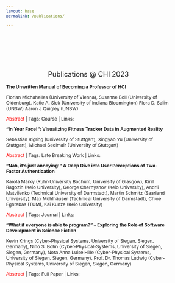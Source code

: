 ```yaml
---
layout: base
permalink: /publications/

---
```

<style>
    body {
        font-size: 12px;
    }
</style>




<br>
<br>
<br>
<br>
<br>
<h2 style="font-weight: 400; text-align: center">Publications @ CHI 2023</h2>

__The Unwritten Manual of Becoming a Professor of HCI__

Florian Michahelles (University of Vienna), Susanne Boll (University of Oldenburg), Katie A. Siek (University of Indiana Bloomington) Flora D. Salim (UNSW) Aaron J Quigley (UNSW)

<span style="color: red;">Abstract</span> | Tags: Course | Links: 

__“In Your Face!”: Visualizing Fitness Tracker Data in Augmented Reality__

Sebastian Rigling (University of Stuttgart), Xingyao Yu (University of Stuttgart), Michael Sedlmair (University of Stuttgart)

<span style="color: red;">Abstract</span> | Tags: Late Breaking Work | Links: 

__“Nah, it’s just annoying!” A Deep Dive into User Perceptions of Two-Factor Authentication__

Karola Marky (Ruhr-University Bochum, University of Glasgow), Kirill Ragozin (Keio University), George Chernyshov (Keio University), Andrii Matviienko (Technical University of Darmstadt), Martin Schmitz (Saarland University), Max Mühlhäuser (Technical University of Darmstadt), Chloe Eghtebas (TUM), Kai Kunze (Keio University)

<span style="color: red;">Abstract</span> | Tags: Journal | Links: 

__“What if everyone is able to program?” – Exploring the Role of Software Development in Science Fiction__

Kevin Krings (Cyber-Physical Systems, University of Siegen, Siegen, Germany), Nino S. Bohn (Cyber-Physical-Systems, University of Siegen, Siegen, Germany), Nora Anna Luise Hille (Cyber-Physical Systems, University of Siegen, Siegen, Germany), Prof. Dr. Thomas Ludwig (Cyber-Physical Systems, University of Siegen, Siegen, Germany)

<span style="color: red;">Abstract</span> | Tags: Full Paper | Links: 
